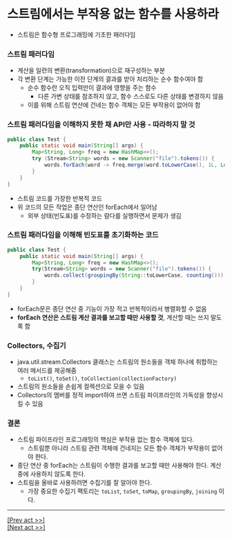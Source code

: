 # 스트림에서는 부작용 없는 함수를 사용하라
* 스트림은 함수형 프로그래밍에 기초한 패러다임
### 스트림 패러다임
* 계산을 일련의 변환(transformation)으로 재구성하는 부분
* 각 변환 단계는 가능한 이전 단계의 결과를 받아 처리하는 순수 함수여야 함
  * 순수 함수란 오직 입력만이 결과에 영향을 주는 함수
    * 다른 가변 상태를 참조하지 않고, 함수 스스로도 다른 상태를 변경하지 않음
  * 이를 위해 스트림 연산에 건네는 함수 객체는 모든 부작용이 없어야 함
### 스트림 패러다임을 이해하지 못한 채 API만 사용 - 따라하지 말 것
```java
public class Test {
    public static void main(String[] args) {
        Map<String, Long> freq = new HashMap<>();
        try (Stream<String> words = new Scanner("file").tokens()) {
            words.forEach(word -> freq.merge(word.toLowerCase(), 1L, Long::sum));
        }
    }
}
```
* 스트림 코드를 가장한 반복적 코드
* 위 코드의 모든 작업은 종단 연산인 forEach에서 일어남
  * 외부 상태(빈도표)를 수정하는 람다를 실행하면서 문제가 생김
### 스트림 패러다임을 이해해 빈도표를 초기화하는 코드
```java
public class Test {
    public static void main(String[] args) {
        Map<String, Long> freq = new HashMap<>();
        try(Stream<String> words = new Scanner("file").tokens()) {
            words.collect(groupingBy(String::toLowerCase, counting()));
        }
    }
}
```
* forEach문은 종단 연산 중 기능이 가장 적고 반복적이라서 병렬화할 수 없음
* **forEach 연산은 스트림 계산 결과를 보고할 때만 사용할 것**, 계산할 때는 쓰지 말도록 함
### Collectors, 수집기
* java.util.stream.Collectors 클래스는 스트림의 원소들을 객체 하나에 취합하는 여러 메서드를 제공해줌
  * `toList()`, `toSet()`, `toCollection(collectionFactory)`
* 스트림의 원소들을 손쉽게 컬렉션으로 모을 수 있음
* Collectors의 멤버를 정적 import하여 쓰면 스트림 파이프라인의 가독성을 향상시킬 수 있음
### 결론
* 스트림 파이프라인 프로그래밍의 핵심은 부작용 없는 함수 객체에 있다.
  * 스트림뿐 아니라 스트림 관련 객체에 건네지는 모든 함수 객체가 부작용이 없어야 한다.
* 종단 연산 중 forEach는 스트림이 수행한 결과를 보고할 때만 사용해야 한다. 계산 중에 사용하지 않도록 한다.
* 스트림을 올바로 사용하려면 수집기를 잘 알아야 한다.
  * 가장 중요한 수집기 팩토리는 `toList`, `toSet`, `toMap`, `groupingBy`, `joining` 이다.
---
[[Prev act >>]](../act4/README.md)  
[[Next act >>]](../act6/README.md)
